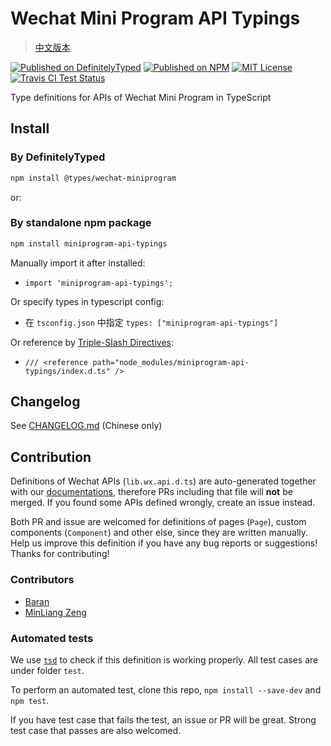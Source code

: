 # Wechat Mini Program API Typings

> [中文版本](./README.md)

[![Published on DefinitelyTyped](https://img.shields.io/npm/v/@types/wechat-miniprogram?label=%40types)](https://www.npmjs.com/package/@types/wechat-miniprogram)
[![Published on NPM](https://img.shields.io/npm/v/miniprogram-api-typings.svg?style=flat)](https://www.npmjs.com/package/miniprogram-api-typings)
[![MIT License](https://img.shields.io/github/license/wechat-miniprogram/api-typings.svg)](https://github.com/wechat-miniprogram/api-typings)
[![Travis CI Test Status](https://travis-ci.org/wechat-miniprogram/api-typings.svg?branch=master)](https://travis-ci.org/wechat-miniprogram/api-typings)

Type definitions for APIs of Wechat Mini Program in TypeScript

## Install

### By DefinitelyTyped
```bash
npm install @types/wechat-miniprogram
```

or:

### By standalone npm package
```bash
npm install miniprogram-api-typings
```
Manually import it after installed:
- `import 'miniprogram-api-typings';`

Or specify types in typescript config:
- 在 `tsconfig.json` 中指定 `types: ["miniprogram-api-typings"]`

Or reference by [Triple-Slash Directives](https://www.typescriptlang.org/docs/handbook/triple-slash-directives.html):
- `/// <reference path="node_modules/miniprogram-api-typings/index.d.ts" />`

## Changelog

See [CHANGELOG.md](https://github.com/wechat-miniprogram/api-typings/blob/master/CHANGELOG.md) (Chinese only)

## Contribution

Definitions of Wechat APIs (`lib.wx.api.d.ts`) are auto-generated together with our [documentations](https://developers.weixin.qq.com/miniprogram/dev/index.html), therefore PRs including that file will __not__ be merged. If you found some APIs defined wrongly, create an issue instead.

Both PR and issue are welcomed for definitions of pages (`Page`), custom components (`Component`) and other else, since they are written manually. Help us improve this definition if you have any bug reports or suggestions! Thanks for contributing!

### Contributors

- [Baran](https://github.com/baranwang)
- [MinLiang Zeng](https://github.com/zenml/)

### Automated tests

We use [`tsd`](https://github.com/SamVerschueren/tsd) to check if this definition is working properly. All test cases are under folder `test`.

To perform an automated test, clone this repo, `npm install --save-dev` and `npm test`.

If you have test case that fails the test, an issue or PR will be great. Strong test case that passes are also welcomed.
